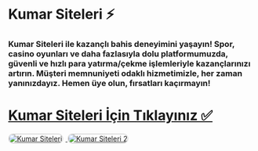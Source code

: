 # Kumar Siteleri ⚡️
### Kumar Siteleri ile kazançlı bahis deneyimini yaşayın! Spor, casino oyunları ve daha fazlasıyla dolu platformumuzda, güvenli ve hızlı para yatırma/çekme işlemleriyle kazançlarınızı artırın. Müşteri memnuniyeti odaklı hizmetimizle, her zaman yanınızdayız. Hemen üye olun, fırsatları kaçırmayın!

# <a href="https://heylink.me/denemebonusu2025/">Kumar Siteleri İçin Tıklayınız ✅</a>

<a href="https://heylink.me/denemebonusu2025/" title="Kumar Siteleri">
    <img src="https://i.ibb.co/YjtLwQ8/cats.jpg" alt="Kumar Siteleri" style="max-width: 48%; border: 2px solid #ddd; border-radius: 10px; margin-right: 1%;">
</a>
<a href="https://heylink.me/denemebonusu2025/" title="Kumar Siteleri">
    <img src="https://i.ibb.co/VHdrjnQ/df.jpg" alt="Kumar Siteleri 2" style="max-width: 48%; border: 2px solid #ddd; border-radius: 10px;">
</a>
